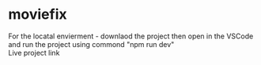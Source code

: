 # moviefix
For the locatal envierment - downlaod the project then open in the VSCode and run the project using commond "npm run dev"  
Live project link 
